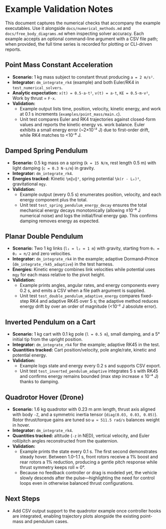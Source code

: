 # Example Validation Notes

This document captures the numerical checks that accompany the example
executables. Use it alongside `docs/numerical_methods.md` and
`docs/free_body_diagrams.md` when inspecting solver accuracy. Each example
accepts an optional command-line argument with a CSV file path; when provided,
the full time series is recorded for plotting or CLI-driven reports.

## Point Mass Constant Acceleration
- **Scenario:** 1 kg mass subject to constant thrust producing `a = 2 m/s²`.
- **Integrator:** `dm_integrate_rk4` (example) and both Euler/RK4 in
  `test_numerical_solvers`.
- **Analytic expectation:** `x(t) = 0.5·a·t²`, `v(t) = a·t`,
  `KE = 0.5·m·v²`, Work by thrust = `F·x`.
- **Validation:**  
  - Example output lists time, position, velocity, kinetic energy, and work at
    0.1 s increments (`examples/point_mass/main.c`).  
  - Unit test compares Euler and RK4 trajectories against closed-form values and
    reports the kinetic energy vs. work balance. Euler exhibits a small energy
    error (~2×10⁻² J) due to first-order drift, while RK4 matches to <10⁻⁹ J.

## Damped Spring Pendulum
- **Scenario:** 0.5 kg mass on a spring (`k = 15 N/m`, rest length 0.5 m) with
  light damping (`c = 0.3 N·s/m`) in gravity.
- **Integrator:** `dm_integrate_rk4`.
- **Energies tracked:** Kinetic `½m‖v‖²`, spring potential
  `½k(r - L₀)²`, gravitational `mgy`.
- **Validation:**  
  - Example output (every 0.5 s) enumerates position, velocity, and each energy
    component plus the total.  
  - Unit test `test_spring_pendulum_energy_decay` ensures the total mechanical
    energy decays monotonically (allowing ≤10⁻⁶ J numerical noise) and logs the
    initial/final energy gap. This confirms damping removes energy as expected.

## Planar Double Pendulum
- **Scenario:** Two 1 kg links (`l₁ = l₂ = 1 m`) with gravity, starting from
  `θ₁ = θ₂ = π/2` and zero velocities.
- **Integrator:** `dm_integrate_rk4` in the example; adaptive Dormand–Prince
  (`dm_integrate_rk45_adaptive`) in the test harness.
- **Energies:** Kinetic energy combines link velocities while potential uses
  `mgy` for each mass relative to the pivot height.
- **Validation:**  
  - Example prints angles, angular rates, and energy components every 0.2 s,
    and emits a CSV when a file path argument is supplied.  
  - Unit test `test_double_pendulum_adaptive_energy` compares fixed-step RK4 and
    adaptive RK45 over 5 s; the adaptive method reduces energy drift by over an
    order of magnitude (<10⁻² J absolute error).

## Inverted Pendulum on a Cart
- **Scenario:** 1 kg cart with 0.1 kg pole (`l = 0.5 m`), small damping, and a
  5° initial tip from the upright position.
- **Integrator:** `dm_integrate_rk4` for the example; adaptive RK45 in the test.
- **Quantities tracked:** Cart position/velocity, pole angle/rate, kinetic and
  potential energy.
- **Validation:**  
  - Example logs state and energy every 0.2 s and supports CSV export.  
  - Unit test `test_inverted_pendulum_adaptive` integrates 5 s with RK45 and
    confirms energy remains bounded (max step increase ≤ 10⁻⁴ J) thanks to
    damping.

## Quadrotor Hover (Drone)
- **Scenario:** 1.6 kg quadrotor with 0.23 m arm length, thrust axis aligned
  with body `-Z`, and a symmetric inertia tensor (`diag(0.03, 0.03, 0.05)`).
  Rotor thrust/torque gains are tuned so `ω ≈ 511.5 rad/s` balances weight in
  hover.
- **Integrator:** `dm_integrate_rk4`.
- **Quantities tracked:** altitude (`-z` in NED), vertical velocity, and Euler
  roll/pitch angles reconstructed from the quaternion.
- **Validation:**  
  - Example prints the state every 0.1 s. The first second demonstrates steady
    hover. Between 1.0–1.1 s, front rotors receive a 1% boost and rear rotors a
    1% reduction, producing a gentle pitch response while thrust symmetry keeps
    roll ≈ 0°.  
  - Because no feedback controller or drag is modeled yet, the vehicle slowly
    descends after the pulse—highlighting the need for control loops even in
    otherwise balanced thrust configurations.

## Next Steps
- Add CSV output support to the quadrotor example once controller hooks are
  integrated, enabling trajectory plots alongside the existing point-mass and
  pendulum cases.
